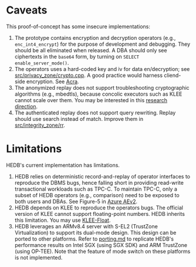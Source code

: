 # Caveats

This proof-of-concept has some insecure implementations:

1. The prototype contains encryption and decryption operators (e.g., `enc_int4_encrypt`) for the purpose of development and debugging. They should be all eliminated when released. A DBA should only see ciphertexts in the `base64` form, by turning on `SELECT enable_server_mode()`.
2. The operators uses a hard-coded key and iv for data en/decryption; see [src/privacy_zone/crypto.cpp](https://github.com/SJTU-IPADS/HEDB/blob/main/src/privacy_zone/crypto.cpp). A good practice would harness cliend-side encryption. See [Acra](https://github.com/cossacklabs/acra).
3. The anonymized replay does not support troubleshooting cryptographic algorithms (e.g., mbedtls), because concolic executors such as KLEE cannot scale over them. You may be interested in this [research direction](https://ieeexplore.ieee.org/document/8023121).
4. The authenticated replay does not support query rewriting. Replay should use search instead of match. Improve them in [src/integrity_zone/rr](https://github.com/SJTU-IPADS/HEDB/tree/main/src/integrity_zone/rr).

# Limitations

HEDB's current implementation has limitations.

1. HEDB relies on deterministic record-and-replay of operator interfaces to reproduce the DBMS bugs, hence falling short in providing read-write transactional workloads such as TPC-C. To maintain TPC-C, only a subset of HEDB operators (e.g., comparison) need to be exposed to both users and DBAs. See Figure-5 in [Azure AEv2](https://dl.acm.org/doi/abs/10.1145/3318464.3386141).
2. HEDB depends on KLEE to reproduce the operators bugs. The official version of KLEE cannot support floating-point numbers. HEDB inherits this limitation. You may use [KLEE-Float](https://github.com/srg-imperial/klee-float).
3. HEDB leverages an ARMv8.4 server with S-EL2 (TrustZone Virtualization) to support its dual-mode design. This design can be ported to other platforms. Refer to [porting.md](https://github.com/SJTU-IPADS/HEDB/blob/main/docs/porting.md) to replicate HEDB's performance results on Intel SGX (using SGX SDK) and ARM TrustZone (using OP-TEE). Note that the feature of mode switch on these platforms is not implemented.